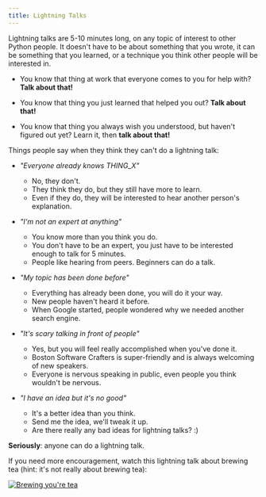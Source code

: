 ```yaml
---
title: Lightning Talks
---
```


Lightning talks are 5-10 minutes long, on any topic of interest to other Python people.  It doesn't have to be about something that you wrote, it can be something that you learned, or a technique you think other people will be interested in.

* You know that thing at work that everyone comes to you for help with? **Talk about that!**

* You know that thing you just learned that helped you out? **Talk about that!**

* You know that thing you always wish you understood, but haven't figured out yet? Learn it, then **talk about that!**

Things people say when they think they can't do a lightning talk:

* *"Everyone already knows THING_X"*
    - No, they don't.
    - They think they do, but they still have more to learn.
    - Even if they do, they will be interested to hear another person's explanation.

* *"I'm not an expert at anything"*
    - You know more than you think you do.
    - You don't have to be an expert, you just have to be interested enough to talk for 5 minutes.
    - People like hearing from peers. Beginners can do a talk.

* *"My topic has been done before"*
    - Everything has already been done, you will do it your way.
    - New people haven't heard it before.
    - When Google started, people wondered why we needed another search engine.

* *"It's scary talking in front of people"*
    - Yes, but you will feel really accomplished when you've done it.
    - Boston Software Crafters is super-friendly and is always welcoming of new speakers.
    - Everyone is nervous speaking in public, even people you think wouldn't be nervous.

* *"I have an idea but it's no good"*
    - It's a better idea than you think.
    - Send me the idea, we'll tweak it up.
    - Are there really any bad ideas for lightning talks? :)

**Seriously**: anyone can do a lightning talk.

If you need more encouragement, watch this lightning talk about brewing tea (hint: it's not really about brewing tea):

[![Brewing you're tea](http://img.youtube.com/vi/XJm69BZU7ho/0.jpg)](http://www.youtube.com/watch?v=XJm69BZU7ho "Brewing you're tea")

